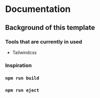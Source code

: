 # Documentation



## Background of this template



### Tools that are currently in used
- Tailwindcss


### Inspiration



### `npm run build`



### `npm run eject`


